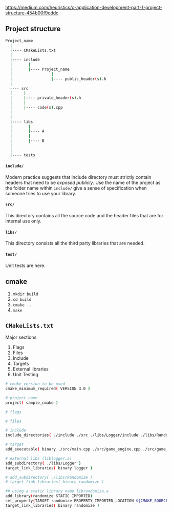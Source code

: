 https://medium.com/heuristics/c-application-development-part-1-project-structure-454b00f9eddc
## Project structure
```bash
Project_name
  |
  |---- CMakeLists.txt
  |
  |---- include
  |       |
  |       |---- Project_name
  |                 |
  |                 |---- public_header(s).h
  |
  ---- src
  |     |
  |     |---- private_header(s).h
  |     |
  |     |---- code(s).cpp
  |
  |
  |---- libs
  |       |
  |       |---- A
  |       |
  |       |---- B
  |
  |
  |---- tests
```

#### `include/`
Modern practice suggests that include directory must strictly contain headers that need to be *exposed publicly*. Use the name of the project as the folder name within `include/` give a sense of specification when someone tries to use your library.

#### `src/`
This directory contains all the source code and the header files that are for internal use only.

#### `libs/`
This directory consists all the third party libraries that are needed.

#### `test/`
Unit tests are here.

## cmake
1. `mkdir build`
2. `cd build`
3. `cmake ..`
4. `make`

## `CMakeLists.txt`
Major sections
1. Flags
2. Files
3. Include
4. Targets
5. External libraries
6. Unit Testing

```bash
# cmake version to be used
cmake_minimum_required( VERSION 3.0 )

# project name
project( sample_cmake )

# flags

# files

# include
include_directories( ./include ./src ./libs/Logger/include ./libs/Randomize/include )

# target
add_executable( binary ./src/main.cpp ./src/game_engine.cpp ./src/game_interface.cpp )

# external libs (liblogger.a)
add_subdirectory( ./libs/Logger )
target_link_libraries( binary logger )

# add_subdirectory( ./libs/Randomize )
# target_link_libraries( binary randomize )

## using a static library name librandomize.a
add_library(randomize STATIC IMPORTED)
set_property(TARGET randomize PROPERTY IMPORTED_LOCATION ${CMAKE_SOURCE_DIR}/libs/Randomize/librandomize.a)
target_link_libraries( binary randomize )
```
